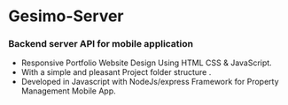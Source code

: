 # Gesimo-Server

### Backend server API for mobile application

- Responsive Portfolio Website Design Using HTML CSS & JavaScript.
- With a simple and pleasant Project folder structure .
- Developed in Javascript with NodeJs/express Framework for Property Management Mobile App.

